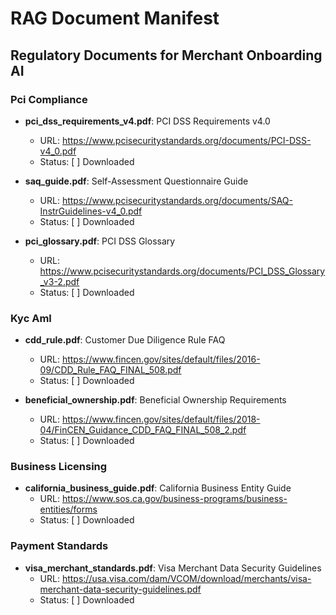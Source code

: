 # RAG Document Manifest
## Regulatory Documents for Merchant Onboarding AI

### Pci Compliance
- **pci_dss_requirements_v4.pdf**: PCI DSS Requirements v4.0
  - URL: https://www.pcisecuritystandards.org/documents/PCI-DSS-v4_0.pdf
  - Status: [ ] Downloaded

- **saq_guide.pdf**: Self-Assessment Questionnaire Guide
  - URL: https://www.pcisecuritystandards.org/documents/SAQ-InstrGuidelines-v4_0.pdf
  - Status: [ ] Downloaded

- **pci_glossary.pdf**: PCI DSS Glossary
  - URL: https://www.pcisecuritystandards.org/documents/PCI_DSS_Glossary_v3-2.pdf
  - Status: [ ] Downloaded

### Kyc Aml
- **cdd_rule.pdf**: Customer Due Diligence Rule FAQ
  - URL: https://www.fincen.gov/sites/default/files/2016-09/CDD_Rule_FAQ_FINAL_508.pdf
  - Status: [ ] Downloaded

- **beneficial_ownership.pdf**: Beneficial Ownership Requirements
  - URL: https://www.fincen.gov/sites/default/files/2018-04/FinCEN_Guidance_CDD_FAQ_FINAL_508_2.pdf
  - Status: [ ] Downloaded

### Business Licensing
- **california_business_guide.pdf**: California Business Entity Guide
  - URL: https://www.sos.ca.gov/business-programs/business-entities/forms
  - Status: [ ] Downloaded

### Payment Standards
- **visa_merchant_standards.pdf**: Visa Merchant Data Security Guidelines
  - URL: https://usa.visa.com/dam/VCOM/download/merchants/visa-merchant-data-security-guidelines.pdf
  - Status: [ ] Downloaded

